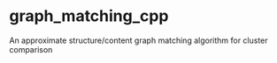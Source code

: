 # graph_matching_cpp
An approximate structure/content graph matching algorithm for cluster comparison
